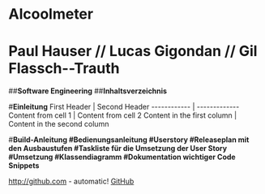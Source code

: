 # Alcoolmeter

# Paul Hauser // Lucas Gigondan // Gil Flassch--Trauth

##__Software Engineering__
##__Inhaltsverzeichnis__

#__Einleitung__
First Header | Second Header
------------ | -------------
Content from cell 1 | Content from cell 2
Content in the first column | Content in the second column

#__Build-Anleitung
#Bedienungsanleitung
#Userstory
#Releaseplan mit den Ausbaustufen
#Taskliste für die Umsetzung der User Story
#Umsetzung
#Klassendiagramm
#Dokumentation wichtiger Code Snippets__

http://github.com - automatic!
[GitHub](https://github.com/popo-source/Alcoolmeter)
